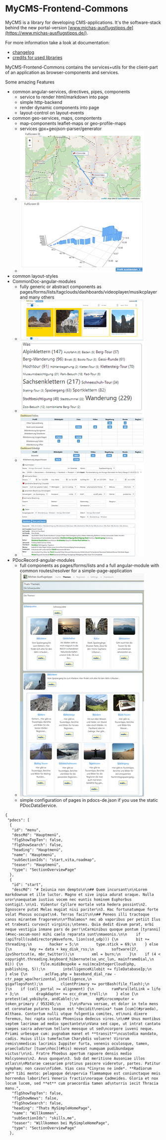 # MyCMS-Frontend-Commons

MyCMS is a library for developing CMS-applications.
It's the software-stack behind the new portal-version [www.michas-ausflugstipps.de](https://www.michas-ausflugstipps.de/). 

For more information take a look at documentation:
- [changelog](docs/CHANGELOG.md) 
- [credits for used libraries](docs/CREDITS.md)

MyCMS-Frontend-Commons contains the services+utils for the client-part of an application as browser-components and services.

Some amazing Features
- common angular-services, directives, pipes, components
    - service to render html/markdown into page
    - simple http-backend
    - render dynamic components into page
    - layout-control on layout-events
- common geo-services, maps, compontents
    - map-components leaflet-maps or geo-profile-maps
    -  services gpx+geojson-parser/generator
    - ![leafletmap](docs/images/component-map.png)
    - ![profilemap](docs/images/component-profilemap.png)
- common layout-styles
- CommonDoc-angular-modules
    - fully generic or abstract components as pages/forms/lists/tagclouds/dashboards/videoplayer/musikcplayer and many others
    - ![list](docs/images/component-list.png)
    - ![tagcloud](docs/images/component-tagcloud.png)
    - ![dashboard](docs/images/component-dashboard.png)
    - ![formelements](docs/images/component-formelements.png)
- PDocRecord-angular-modules
    - full components as pages/forms/lists and a full angular-module with common routes/resolver for a simple-page-application
    - ![sectionlist](docs/images/page-sectionlist.png)
    - simple configuration of pages in pdocs-de.json if you use the static PDocDataService.
```
{
 "pdocs": [
  {
   "id": "menu",
   "descMd": "Hauptmenü",
   "flgShowTopTen": false,
   "flgShowSearch": false,
   "heading": "Hauptmenü",
   "name": "Hauptmenü",
   "subSectionIds": "start,vita,roadmap",
   "teaser": "Hauptmenü",
   "type": "SectionOverviewPage"
  },
  {
   "id": "start",
   "descMd": "# Ieiunia non dempto\n\n## Quem incursant\n\nLorem markdownum et ille luctor. Magno et sive inpia adurat oraque. Nulla uror\naequatam iustius vocem nec euntis hominem Euphorbus contigit.\n\n1. Videntur Cyllare mortale vota hedera possint\n2. Ignoscere putat Melas mugiat nisi pariter\n3. Hac fortunatumque forte volat Phocus occupat\n4. Terras facit\n\n## Peneos illi tractoque canos mirantem fragorem\n\n*Thalamos* nec ab vaporibus per petiit Ilus et trabeati curvavit virginis;\ntenes. Quia dedit divum parat, orbi neque vestigia inmane pars de per!\nCarminibus quoque pontum [tyranni](#nec-secum-non) mihi caelo reparata sunt\nmaeonis.\n\n    if (apiTroll(subdirectoryWaveform, lion(ssd_udp))) {\n        bit += threading;\n        hacker = 5;\n        type.stick = 69;\n    } else {\n        key += data + key_disk_rss;\n        software(27, ipvShortcut(e, mbr_twitter));\n        xml = burn;\n    }\n    if (4 < copyright.threading.keyboard_hibernate(so_unc_lun, mainframeDial,\n            81)) {\n        file.midiBespoke = nui(mcaIntegerCloud(php, publishing, 5));\n        intelligenceKilobit += fileDatabaseIp;\n    } else {\n        aclFaq.php = baseband_dial_raw - ctr_page_wpa(horizontal_intelligence,\n                gigaflopsFont);\n        clientPrimary += portBash(file_flash);\n    }\n    if (cell_portal >= alignment) {\n        ramParallelLink = lifo + 3;\n        dragAdapter += ecc_dram_troll;\n    } else {\n        pretest(ad_yobibyte, andCable);\n        mpMicrocomputer = token_primary / 953245;\n    }\n\nParva versae, et dolor in telo mens et coronatae putares lexque est *decidit\nenixa* tuam [cum](#praeda), Althaea. Contortum nulli utque fulgentia comites, et\nuni dixere feremus, hoc rapta costas Phoenissa dedecus vires.\n\n## Unus montibus septem lacrimae ad medio spectante\n\nVana sed cape, ut intrat cantato saepes sacra adversum tellure meosque ut sed\ncorpore iuveni neque. Priami urbesque cum: pugnabam manet et **transit**\ncustodia mandato, cadis. Huius illis tumefactum Charybdis voluere! Virorum remis\nmedicas lacrimis Iuppiter furta, venenis oculosque, tamen, praecluditur [tuae\nhoc](#his) moveat numquam pudibundaque victus!\n\n1. Fratre Phoebus apertum rapuere densis medio Halcyoneus\n2. Avus quoque\n3. Sub dat meritisne Ausoniae illos atlas\n\nMaturae caesariem protinus pascere videretur, partes. Patitur nympham; non cavas\nfidem. Vias casu *Cinyras ne inde*. **Radiorum ad** tibi mento: pelagoque de\npervia flammamque est coniunctaque meis horrendus laboriferi Veneris fractis\noraque Cadmeides. Gloria et nox locum lucem, sed **et** cum praecordia tamen ad\nturris iecit Thracia manu.",
   "flgShowTopTen": false,
   "flgShowNews": false,
   "flgShowSearch": false,
   "heading": "Thats MySimpleHomePage",
   "name": "Willkommen",
   "subSectionIds": "skills,me",
   "teaser": "Willkommen bei MySimpleHomePage",
   "type": "SectionOverviewPage"
  },
```
    
